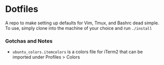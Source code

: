 # Dotfiles

A repo to make setting up defaults for Vim, Tmux, and Bashrc dead simple. To
use, simply clone into the machine of your choice and run `./install`

### Gotchas and Notes

* `ubuntu_colors.itemcolors` is a colors file for iTerm2 that can be imported
  under Profiles > Colors
